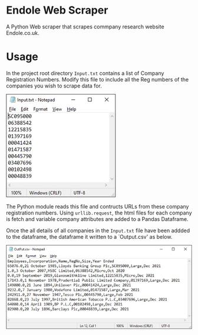 # Endole Web Scraper

A Python Web scraper that scrapes commpany research website Endole.co.uk.

# Usage

In the project root directory `Input.txt` contains a list of Company Registration Numbers. Modify this file to include all the Reg numbers of the companies you wish to scrape data for.

![Foo](EndoleScraper/Assets/Images/Input.jpg)

The Python module reads this file and contructs URLs from these company registration numbers. Using `urllib.request`, the html files for each company is fetch and variable company attributes are added to a Pandas Dataframe.

Once the all details of all companies in the `Input.txt` file have been addded to the dataframe, the dataframe it written to a `Output.csv' as below.

![Foo](EndoleScraper/Assets/Images/Output.jpg)
